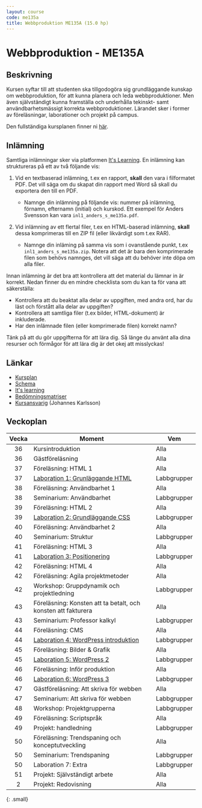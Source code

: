 ```yaml
---
layout: course
code: me135a
title: Webbproduktion ME135A (15.0 hp)
---
```


# Webbproduktion - ME135A

## Beskrivning

Kursen syftar till att studenten ska tillgodogöra sig grundläggande kunskap om webbproduktion, för att kunna planera och leda webbproduktioner. Men även självständigt kunna framställa och underhålla tekinskt- samt användbarhetsmässigt korrekta webbproduktioner. Lärandet sker i former av föreläsningar, laborationer och projekt på campus.

Den fullständiga kursplanen finner ni [här][kursplan].

## Inlämning

Samtliga inlämningar sker via platformen [It's Learning][itslearning]. En inlämning kan struktureras på ett av två följande vis:

1. Vid en textbaserad inlämning, t.ex en rapport, __skall__ den vara i filformatet PDF. Det vill säga om du skapat din rapport med Word så skall du exportera den till en PDF.
    * Namnge din inlämning på följande vis: nummer på inlämning, förnamn, efternamn (initial) och kurskod. Ett exempel för Anders Svensson kan vara `inl1_anders_s_me135a.pdf`. 

2. Vid inlämning av ett flertal filer, t.ex en HTML-baserad inlämning, __skall__ dessa komprimeras till en ZIP fil (eller likvärdigt som t.ex RAR).
    * Namnge din inläming på samma vis som i ovanstående punkt, t.ex `inl1_anders_s_me135a.zip`. Notera att det är bara den komprimerade filen som behövs namnges, det vill säga att du behöver inte döpa om alla filer.

Innan inlämning är det bra att kontrollera att det material du lämnar in är korrekt. Nedan finner du en mindre checklista som du kan ta för vana att säkerställa:

* Kontrollera att du beaktat alla delar av uppgiften, med andra ord, har du läst och förstått alla delar av uppgiften?
* Kontrollera att samtliga filer (t.ex bilder, HTML-dokument) är inkluderade.
* Har den inlämnade filen (eller komprimerade filen) korrekt namn?

Tänk på att du gör uppgifterna för att lära dig. Så länge du använt alla dina resurser och förmågor för att lära dig är det okej att misslyckas!

## Länkar

* [Kursplan][kursplan]
* [Schema][schema]
* [It's learning][itslearning]
* [Bedömningsmatriser][matrix]
* [Kursansvarig](/contact) (Johannes Karlsson)

## Veckoplan

| Vecka     | Moment                                                                     | Vem         |
| :-------: | --------                                                                   | -----       |
| 36        | Kursintroduktion                                                           | Alla        |
| 36        | Gästföreläsning                                                            | Alla        |
| 37        | Föreläsning: HTML 1                                                        | Alla        |
| 37        | [Laboration 1: Grunläggande HTML](/courses/me135a/exercises/L01.html)      | Labbgrupper |
| 38        | Föreläsning: Användbarhet 1                                                | Alla        |
| 38        | Seminarium: Användbarhet                                                   | Labbgrupper |
| 39        | Föreläsning: HTML 2                                                        | Alla        |
| 39        | [Laboration 2: Grundläggande CSS](/courses/me135a/exercises/L02.html)      | Labbgrupper |
| 40        | Föreläsning: Användbarhet 2                                                | Alla        |
| 40        | Seminarium: Struktur                                                       | Labbgrupper |
| 41        | Föreläsning: HTML 3                                                        | Alla        |
| 41        | [Laboration 3: Positionering](/courses/me135a/exercises/L03.html)          | Labbgrupper |
| 42        | Föreläsning: HTML 4                                                        | Alla        |
| 42        | Föreläsning: Agila projektmetoder                                          | Alla        |
| 42        | Workshop: Gruppdynamik och projektledning                                  | Labbgrupper |
| 43        | Föreläsning: Konsten att ta betalt, och konsten att fakturera              | Alla        |
| 43        | Seminarium: Professor kalkyl                                               | Labbgrupper |
| 44        | Föreläsning: CMS                                                           | Alla        |
| 44        | [Laboration 4: WordPress introduktion](/courses/me135a/exercises/L04.html) | Labbgrupper |
| 45        | Föreläsning: Bilder & Grafik                                               | Alla        |
| 45        | [Laboration 5: WordPress 2](/courses/me135a/exercises/L05.html)            | Labbgrupper |
| 46        | Föreläsning: Inför produktion                                              | Alla        |
| 46        | [Laboration 6: WordPress 3](/courses/me135a/exercises/L06.html)            | Labbgrupper |
| 47        | Gästföreläsning: Att skriva för webben                                     | Alla        |
| 47        | Seminarium: Att skriva för webben                                          | Labbgrupper |
| 48        | Workshop: Projektgrupperna                                                 | Labbgrupper |
| 49        | Föreläsning: Scriptspråk                                                   | Alla        |
| 49        | Projekt: handledning                                                       | Labbgrupper |
| 50        | Föreläsning: Trendspaning och konceptutveckling                            | Alla        |
| 50        | Seminarium: Trendspaning                                                   | Labbgrupper |
| 50        | Laboration 7: Extra                                                        | Labbgrupper |
| 51        | Projekt: Självständigt arbete                                              | Alla        |
| 2         | Projekt: Redovisning                                                       | Alla        |
{: .small}

[kursplan]: /courses/me135a/syllabus.html "Gå till kursplanen"
[schema]: http://schema.mah.se/setup/jsp/Schema.jsp?startDatum=idag&intervallTyp=m&intervallAntal=6&sokMedAND=false&sprak=SV&resurser=k.ME135A-20142-TS401-%2C "Gå till schemat"
[itslearning]: https://mah.itslearning.com/elogin/ "Gå till It's learning"
[matrix]: /courses/me135a/matrix.html "Gå till bedömningsmatriser"
